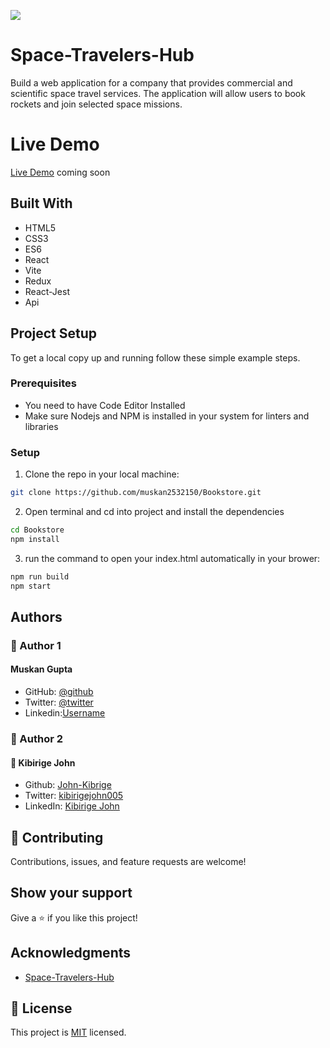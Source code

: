 ![](https://img.shields.io/badge/Microverse-blueviolet)

# Space-Travelers-Hub
Build a web application for a company that provides commercial and scientific space travel services. The application will allow users to book rockets and join selected space missions.

# Live Demo
[Live Demo]() coming soon

## Built With
- HTML5
- CSS3
- ES6
- React
- Vite
- Redux
- React-Jest 
- Api

## Project Setup
To get a local copy up and running follow these simple example steps.

### Prerequisites

- You need to have Code Editor Installed
- Make sure Nodejs and NPM is installed in your system for linters and libraries

### Setup
1. Clone the repo in your local machine:
```bash
git clone https://github.com/muskan2532150/Bookstore.git
```
2. Open terminal and cd into project and install the dependencies
```bash
cd Bookstore
npm install
```

3. run the command to open your index.html automatically in your brower:
```bash
npm run build
npm start
```

## Authors

### 👤 Author 1

#### **Muskan Gupta**

- GitHub: [@github](https://github.com/muskan2532150)
- Twitter: [@twitter](muskan2532150)
- Linkedin:[Username](https://www.linkedin.com/in/muskan-gupta-869165225/)

### 👤 Author 2

#### 👤 **Kibirige John**

- Github: [John-Kibrige](https://github.com/John-Kibirige)
- Twitter: [kibirigejohn005](https://twitter.com/kibirigejohn005)
- LinkedIn: [Kibirige John](https://www.linkedin.com/in/kibirige-john-64160520a/trk=public_profile_samename-profile_profile-result-card_result-card_full-click&original_referer=https%3A%2F%2Fwww%2Egoogle%2Ecom%2F&originalSubdomain=ug)


## 🤝 Contributing

Contributions, issues, and feature requests are welcome!

## Show your support

Give a ⭐️ if you like this project!

## Acknowledgments
- [Space-Travelers-Hub](https://github.com/microverseinc/curriculum-react-redux/blob/main/group-project/project_space_travelers_hub.md)


## 📝 License

This project is [MIT](./MIT.md) licensed.

